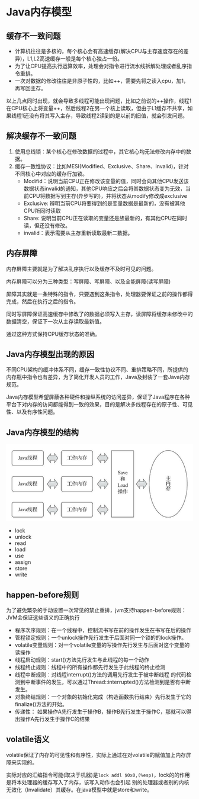 # Java内存模型

## 缓存不一致问题

- 计算机往往是多核的，每个核心会有高速缓存(解决CPU与主存速度存在的差异)，L1,L2高速缓存一般是每个核心独占一份。
- 为了让CPU提高执行运算效率，处理会对指令进行流水线拆解处理或者乱序指令重排。
- 一次对数据的修改往往是非原子性的，比如++，需要先将之读入cpu，加1，再写回主存。

以上几点同时出现，就会导致多线程可能出现问题，比如之前说的++操作，线程1在CPU核心上将变量++，然后线程2在另一个核上读取，但由于L1缓存不共享，如果线程1还没有将其写入主存，导致线程2读到的是以前的旧值，就会引发问题。

## 解决缓存不一致问题

1. 使用总线锁：某个核心在修改数据的过程中，其它核心均无法修改内存中的数据。
2. 缓存一致性协议：比如MESI(Modified、Exclusive、Share、invalid)，针对不同核心中对应的缓存行加锁。
    - Modifid：说明当前CPU正在修改该变量的值，同时会向其他CPU发送该数据状态invalid的通知，其他CPU响应之后会将其数据状态变为无效，当前CPU将数据写到主存(异步写的)，并将状态从modify修改成exclusive
    - Exclusive: 辨明当前CPU将要得到的是变量数据是最新的，没有被其他CPU所同时读取
    - Share: 说明当前CPU正在读取的变量还是族最新的，有其他CPU在同时读，但还没有修改。
    - invalid：表示需要从主存重新读取最新二数据。


## 内存屏障

内存屏障主要就是为了解决乱序执行以及缓存不及时可见的问题。

内存屏障可以分为三种类型：写屏障、写屏障、以及全能屏障(读写屏障)

屏障其实就是一条特殊的指令，只要遇到这条指令，处理器要保证之前的操作都得完成，然后在执行之后的指令。

同时写屏障保证高速缓存中修改了的数据必须写入主存，读屏障将缓存未修改中的数据清空，保证下一次从主存读取最新值。

通过这种方式保持CPU缓存状态的准确。

## Java内存模型出现的原因

不同CPU架构的缓冲体系不同，缓存一致性协议不同、重排策略不同，所提供的内存瓶中指令也有差异，为了简化开发人员的工作，Java及封装了一套Java内存规范。

Java内存模型希望屏蔽各种硬件和操纵系统的访问差异，保证了Java程序在各种平台下对内存的访问都能得到一致的效果，目的是解决多线程存在的原子性、可见性、以及有序性问题。

## Java内存模型的结构

![](./assets/mm.png)

- lock
- unlock
- read
- load
- use
- assign
- store
- write

## happen-before规则

为了避免繁杂的手动设置一次常见的禁止重排，jvm支持happen-before规则：JVM会保证这些语义的正确执行

- 程序次序规则：在一个线程中，控制流书写在前的操作发生在书写在后的操作
- 管程锁定规则；一个unlock操作先行发生于后面对同一个锁的的lock操作。
- volatile变量规则：对一个volatile变量的写操作先行发生与后面对这个变量的读操作
- 线程启动规则：start()方法先行发生与此线程的每一个动作
- 线程终止规则：线程中的所有操作都先行发生于此线程的终止检测
- 线程中断规则：对线程interrupt()方法的调用先行发生于被中断线程 的代码检测到中断事件的发生，可以通过Thread::interrupted()方法检测到是否有中断发生。
- 对象终结规则：一个对象的初始化完成（构造函数执行结束）先行发生于它的 finalize()方法的开始。
- 传递性： 如果操作A先行发生于操作B，操作B先行发生于操作C，那就可以得出操作A先行发生于操作C的结果

## volatile语义

volatile保证了内存的可见性和有序性，实际上通过在对volatile的赋值加上内存屏障来实现的。

实际对应的汇编指令可能(取决于机器)是`lock addl $0x0,(%esp)`，lock的的作用是将本处理器的缓存写入了内存，该写入动作也会引起 别的处理器或者别的内核无效化（Invalidate）其缓存。在java模型中就是store和write。






